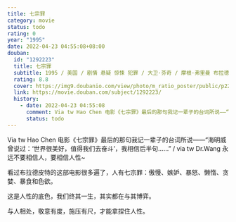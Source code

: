 ```yaml
---
title: 七宗罪
category: movie
status: todo
rating: 0
year: "1995"
date: 2022-04-23 04:55:08+08:00
douban:
  id: "1292223"
  title: 七宗罪
  subtitle: 1995 / 美国 / 剧情 悬疑 惊悚 犯罪 / 大卫·芬奇 / 摩根·弗里曼 布拉德·皮特
  rating: 8.8
  cover: https://img9.doubanio.com/view/photo/m_ratio_poster/public/p2219586434.jpg
  link: https://movie.douban.com/subject/1292223/
  history:
    - date: 2022-04-23 04:55:08
      comment: Via tw Hao Chen 电影《七宗罪》最后的那句我记一辈子的台词所说——“海明威曾说过：‘世界很美好，值得我们去奋斗’，我相信后半句……”
      status: todo
---
```


Via tw Hao Chen 电影《七宗罪》最后的那句我记一辈子的台词所说——“海明威曾说过：‘世界很美好，值得我们去奋斗’，我相信后半句……” / via tw Dr.Wang 永远不要相信人，要相信人性~

看过布拉德皮特的这部电影很多遍了，人有七宗罪：傲慢、嫉妒、暴怒、懒惰、贪婪、暴食和色欲。

这是人性的底色，我们终其一生，其实都在与其博弈。

与人相处，敬意有度，施压有尺，才能拿捏住人性。
